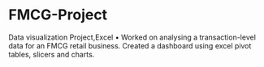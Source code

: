 # FMCG-Project
 Data visualization Project,Excel  • Worked on analysing a transaction-level data for an FMCG retail business. Created a dashboard using excel pivot tables, slicers and charts. 
